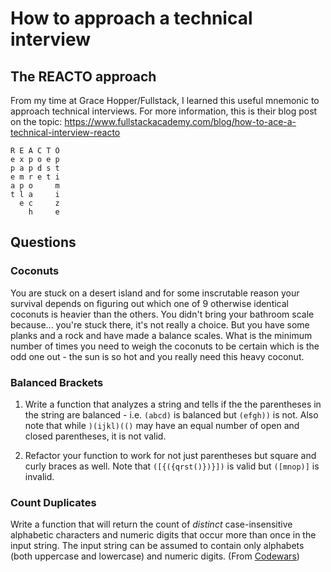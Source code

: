 # How to approach a technical interview
## The REACTO approach
From my time at Grace Hopper/Fullstack, I learned this useful mnemonic to approach technical interviews.
For more information, this is their blog post on the topic: https://www.fullstackacademy.com/blog/how-to-ace-a-technical-interview-reacto
  ```
  R E A C T O
  e x p o e p
  p a p d s t
  e m r e t i
  a p o     m
  t l a     i
    e c     z
      h     e
```

## Questions
### Coconuts
You are stuck on a desert island and for some inscrutable reason your survival depends on figuring out which one of 9 otherwise identical coconuts is heavier than the others. You didn't bring your bathroom scale because... you're stuck there, it's not really a choice. But you have some planks and a rock and have made a balance scales. What is the minimum number of times you need to weigh the coconuts to be certain which is the odd one out - the sun is so hot and you really need this heavy coconut.  

### Balanced Brackets

1. Write a function that analyzes a string and tells if the the parentheses in the string are balanced - i.e. `(abcd)` is balanced but `(efgh))` is not. Also note that while `)(ijkl)(()` may have an equal number of open and closed parentheses, it is not valid.

2. Refactor your function to work for not just parentheses but square and curly braces as well. Note that `([{({qrst()})}])` is valid but `([mnop)]` is invalid.

### Count Duplicates

Write a function that will return the count of _distinct_ case-insensitive alphabetic characters and numeric digits that occur more than once in the input string. The input string can be assumed to contain only alphabets (both uppercase and lowercase) and numeric digits.
(From [Codewars](http://www.codewars.com/kata/54bf1c2cd5b56cc47f0007a1/train/python))
